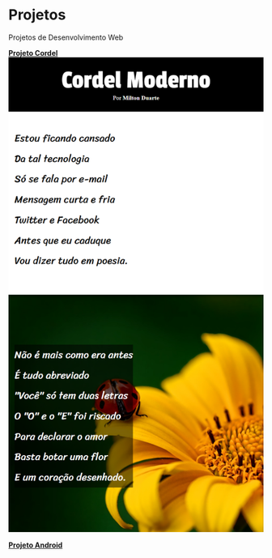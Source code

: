 # Projetos
 Projetos de Desenvolvimento Web

<a href="https://pedroh-araujo.github.io/Projetos/projeto-cordel/"> <strong>Projeto Cordel</strong></a>
<img src="projeto-cordel\imagens\Projeto-cordel.png" alt="">
<br>

<a href="https://pedroh-araujo.github.io/Projetos/projeto-android/">
   <strong>Projeto Android</strong>
</a>